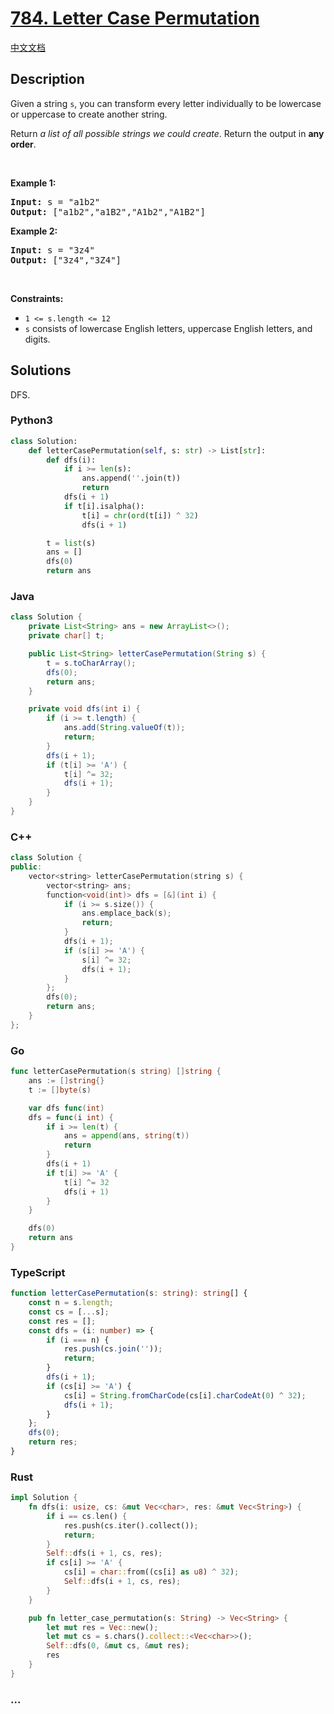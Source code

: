 # [784. Letter Case Permutation](https://leetcode.com/problems/letter-case-permutation)

[中文文档](/solution/0700-0799/0784.Letter%20Case%20Permutation/README.md)

## Description

<p>Given a string <code>s</code>, you&nbsp;can transform every letter individually to be lowercase or uppercase to create another string.</p>

<p>Return <em>a list of all possible strings we could create</em>. Return the output in <strong>any order</strong>.</p>

<p>&nbsp;</p>
<p><strong class="example">Example 1:</strong></p>

<pre>
<strong>Input:</strong> s = &quot;a1b2&quot;
<strong>Output:</strong> [&quot;a1b2&quot;,&quot;a1B2&quot;,&quot;A1b2&quot;,&quot;A1B2&quot;]
</pre>

<p><strong class="example">Example 2:</strong></p>

<pre>
<strong>Input:</strong> s = &quot;3z4&quot;
<strong>Output:</strong> [&quot;3z4&quot;,&quot;3Z4&quot;]
</pre>

<p>&nbsp;</p>
<p><strong>Constraints:</strong></p>

<ul>
	<li><code>1 &lt;= s.length &lt;= 12</code></li>
	<li><code>s</code> consists of lowercase English letters, uppercase English letters, and digits.</li>
</ul>

## Solutions

DFS.

<!-- tabs:start -->

### **Python3**

```python
class Solution:
    def letterCasePermutation(self, s: str) -> List[str]:
        def dfs(i):
            if i >= len(s):
                ans.append(''.join(t))
                return
            dfs(i + 1)
            if t[i].isalpha():
                t[i] = chr(ord(t[i]) ^ 32)
                dfs(i + 1)

        t = list(s)
        ans = []
        dfs(0)
        return ans
```

### **Java**

```java
class Solution {
    private List<String> ans = new ArrayList<>();
    private char[] t;

    public List<String> letterCasePermutation(String s) {
        t = s.toCharArray();
        dfs(0);
        return ans;
    }

    private void dfs(int i) {
        if (i >= t.length) {
            ans.add(String.valueOf(t));
            return;
        }
        dfs(i + 1);
        if (t[i] >= 'A') {
            t[i] ^= 32;
            dfs(i + 1);
        }
    }
}
```

### **C++**

```cpp
class Solution {
public:
    vector<string> letterCasePermutation(string s) {
        vector<string> ans;
        function<void(int)> dfs = [&](int i) {
            if (i >= s.size()) {
                ans.emplace_back(s);
                return;
            }
            dfs(i + 1);
            if (s[i] >= 'A') {
                s[i] ^= 32;
                dfs(i + 1);
            }
        };
        dfs(0);
        return ans;
    }
};
```

### **Go**

```go
func letterCasePermutation(s string) []string {
	ans := []string{}
	t := []byte(s)

	var dfs func(int)
	dfs = func(i int) {
		if i >= len(t) {
			ans = append(ans, string(t))
			return
		}
		dfs(i + 1)
		if t[i] >= 'A' {
			t[i] ^= 32
			dfs(i + 1)
		}
	}

	dfs(0)
	return ans
}
```

### **TypeScript**

```ts
function letterCasePermutation(s: string): string[] {
    const n = s.length;
    const cs = [...s];
    const res = [];
    const dfs = (i: number) => {
        if (i === n) {
            res.push(cs.join(''));
            return;
        }
        dfs(i + 1);
        if (cs[i] >= 'A') {
            cs[i] = String.fromCharCode(cs[i].charCodeAt(0) ^ 32);
            dfs(i + 1);
        }
    };
    dfs(0);
    return res;
}
```

### **Rust**

```rust
impl Solution {
    fn dfs(i: usize, cs: &mut Vec<char>, res: &mut Vec<String>) {
        if i == cs.len() {
            res.push(cs.iter().collect());
            return;
        }
        Self::dfs(i + 1, cs, res);
        if cs[i] >= 'A' {
            cs[i] = char::from((cs[i] as u8) ^ 32);
            Self::dfs(i + 1, cs, res);
        }
    }

    pub fn letter_case_permutation(s: String) -> Vec<String> {
        let mut res = Vec::new();
        let mut cs = s.chars().collect::<Vec<char>>();
        Self::dfs(0, &mut cs, &mut res);
        res
    }
}
```

### **...**

```

```

<!-- tabs:end -->
